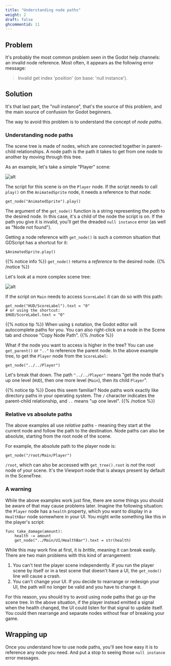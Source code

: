 ```yaml
---
title: "Understanding node paths"
weight: 2
draft: false
ghcommentid: 11
---
```


## Problem

It's probably the most common problem seen in the Godot help channels: an invalid node reference. Most often, it appears as the following error message:

> Invalid get index 'position' (on base: 'null instance').

## Solution

It's that last part, the "null instance", that's the source of this problem, and the main source of confusion for Godot beginners.

The way to avoid this problem is to understand the concept of *node paths*.

### Understanding node paths

The scene tree is made of nodes, which are connected together in parent-child relationships. A node path is the path it takes to get from one node to another by moving through this tree.

As an example, let's take a simple "Player" scene:

![alt](/godot_recipes/4.x/img/node_paths_01.png)

The script for this scene is on the `Player` node. If the script needs to call `play()` on the `AnimatedSprite` node, it needs a reference to that node:

```gdscript
get_node("AnimatedSprite").play()
```

The argument of the `get_node()` function is a string representing the *path* to the desired node. In this case, it's a child of the node the script is on. If the path you give it is invalid, you'll get the dreaded `null instance` error (as well as "Node not found").

Getting a node reference with `get_node()` is such a common situation that GDScript has a shortcut for it:

```gdscript
$AnimatedSprite.play()
```

{{% notice info %}}
`get_node()` returns a *reference* to the desired node.
{{% /notice %}}

Let's look at a more complex scene tree:

![alt](/godot_recipes/4.x/img/node_paths_02.png)

If the script on `Main` needs to access `ScoreLabel` it can do so with this path:

```gdscript
get_node("HUD/ScoreLabel").text = "0"
# or using the shortcut:
$HUD/ScoreLabel.text = "0"
```

{{% notice tip %}}
When using `$` notation, the Godot editor will autocomplete paths for you. You can also right-click on a node in the Scene tab and choose "Copy Node Path".
{{% /notice %}}

What if the node you want to access is higher in the tree? You can use `get_parent()` or `".."` to reference the parent node. In the above example tree, to get the `Player` node from the `ScoreLabel`:

```gdscript
get_node("../../Player")
```

Let's break that down. The path `"../../Player"` means "get the node that's up one level (`HUD`), then one more level (`Main`), then its child `Player`".

{{% notice tip %}}
Does this seem familiar? Node paths work exactly like directory paths in your operating system. The `/` character indicates the parent-child relationship, and `..` means "up one level".
{{% /notice %}}

### Relative vs absolute paths

The above examples all use *relative* paths - meaning they start at the current node and follow the path to the destination. Node paths can also be absolute, starting from the root node of the scene.

For example, the absolute path to the player node is:

```gdscript
get_node("/root/Main/Player")
```

`/root`, which can also be accessed with `get_tree().root` is *not* the root node of your scene. It's the Viewport node that is always present by default in the SceneTree.

### A warning

While the above examples work just fine, there are some things you should be aware of that may cause problems later. Imagine the following situation: the `Player` node has a `health` property, which you want to display in a `HealthBar` node somewhere in your UI. You might write something like this in the player's script:

```gdscript
func take_damage(amount):
    health -= amount
    get_node("../Main/UI/HealthBar").text = str(health)
```

While this may work fine at first, it is *brittle*, meaning it can break easily. There are two main problems with this kind of arrangement:

1. You can't test the player scene independently. If you run the player scene by itself or in a test scene that doesn't have a UI, the `get_node()` line will cause a crash.
2. You can't change your UI. If you decide to rearrange or redesign your UI, the path will no longer be valid and you have to change it.

For this reason, you should try to avoid using node paths that go *up* the scene tree. In the above situation, if the player instead emitted a signal when the health changed, the UI could listen for that signal to update itself. You could then rearrange and separate nodes without fear of breaking your game.

## Wrapping up

Once you understand how to use node paths, you'll see how easy it is to reference any node you need. And put a stop to seeing those `null instance` error messages.

<!-- ## Related Recipes

- [Using KinematicBody2D](/godot_recipes/3.x/physics/godot3_kinematic2d/) -->